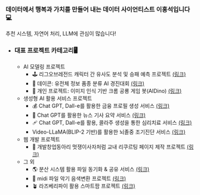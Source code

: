 ### 데이터에서 행복과 가치를 만들어 내는 데이터 사이언티스트 이홍석입니다 💻
추천 시스템, 자연어 처리, LLM에 관심이 많습니다!

- ### 대표 프로젝트 카테고리🖥️
  - AI 모델링 프로젝트
    - 🕹️ 리그오브레전드 캐릭터 간 유사도 분석 및 승패 예측 프로젝트 [(링크)](https://github.com/Leehongseok-code/RiotAI)
    - 🧬 데이콘: 유전체 정보 품종 분류 AI 경진대회 [(링크)](https://github.com/Leehongseok-code/AIProjects/blob/master/%EC%9C%A0%EC%A0%84%EC%B2%B4_%EC%A0%95%EB%B3%B4_%ED%92%88%EC%A2%85_%EB%B6%84%EB%A5%98_AI_%EA%B2%BD%EC%A7%84%EB%8C%80%ED%9A%8C_Github.ipynb)
    - 🦖 개인 프로젝트: 이미지 인식 기반 크롬 공룡 게임 봇(AIDino) [(링크)](https://github.com/Leehongseok-code/AIProjects)
  - 생성형 AI 활용 서비스 프로젝트
    - 💰 Chat GPT, Dall-e를 활용한 금융 프로필 생성 서비스 [(링크)](https://github.com/Leehongseok-code/Syncaton)
    - 📰 Chat GPT를 활용한 뉴스 기사 요약 서비스 [(링크)](https://github.com/Leehongseok-code/TeamF)
    - 🩹 Chat GPT, Dall-e를 활용, 콜라주 생성을 통한 심리치료 서비스 [(링크)](https://github.com/Leehongseok-code/skthackaton)
    -  Video-LLaMA(BLIP-2 기반)를 활용한 뇌졸중 조기진단 서비스 [(링크)](https://github.com/Leehongseok-code/LLapport)
  - 웹 개발 프로젝트
    - 🦁 개발창업동아리 멋쟁이사자처럼 교내 리쿠르팅 페이지 제작 프로젝트 [(링크)](https://github.com/LikeLionKURecruit/RecruitPage)
  - 그 외
    - 🌎 분산 시스템 활용 파일 동기화 & 공유 서비스 [(링크)](https://github.com/Leehongseok-code/201912335_CM)
    - 🎼 midi 파일 악기 음색변환 프로젝트 [(링크)](https://github.com/Leehongseok-code/Miditowav_Honglee)
    - 🪴 라즈베리파이 활용 스마트팜 프로젝트 [(링크)](https://github.com/Leehongseok-code/raspberrySmartFarm)
